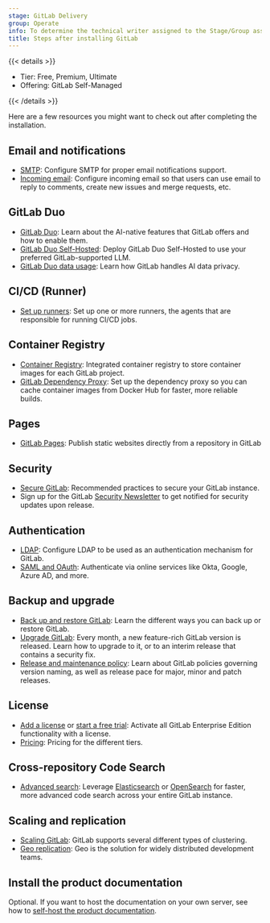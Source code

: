 ```yaml
---
stage: GitLab Delivery
group: Operate
info: To determine the technical writer assigned to the Stage/Group associated with this page, see https://handbook.gitlab.com/handbook/product/ux/technical-writing/#assignments
title: Steps after installing GitLab
---
```


{{< details >}}

- Tier: Free, Premium, Ultimate
- Offering: GitLab Self-Managed

{{< /details >}}

Here are a few resources you might want to check out after completing the
installation.

## Email and notifications

- [SMTP](https://docs.gitlab.com/omnibus/settings/smtp.html): Configure SMTP
  for proper email notifications support.
- [Incoming email](../administration/incoming_email.md): Configure incoming email
  so that users can use email to reply to comments, create new issues and merge requests, etc.

## GitLab Duo

- [GitLab Duo](../user/gitlab_duo/_index.md): Learn about the AI-native features that GitLab offers and how to enable them.
- [GitLab Duo Self-Hosted](../administration/gitlab_duo_self_hosted/_index.md): Deploy GitLab Duo Self-Hosted to use your preferred GitLab-supported LLM.
- [GitLab Duo data usage](../user/gitlab_duo/data_usage.md): Learn how GitLab handles AI data privacy.

## CI/CD (Runner)

- [Set up runners](https://docs.gitlab.com/runner/): Set up one or more
  runners, the agents that are responsible for running CI/CD jobs.

## Container Registry

- [Container Registry](../administration/packages/container_registry.md): Integrated container registry to store container images for each GitLab project.
- [GitLab Dependency Proxy](../administration/packages/dependency_proxy.md): Set up the dependency
  proxy so you can cache container images from Docker Hub for faster, more reliable builds.

## Pages

- [GitLab Pages](../user/project/pages/_index.md): Publish static websites directly from a repository in GitLab

## Security

- [Secure GitLab](../security/_index.md):
  Recommended practices to secure your GitLab instance.
- Sign up for the GitLab [Security Newsletter](https://about.gitlab.com/company/preference-center/) to get notified for security updates upon release.

## Authentication

- [LDAP](../administration/auth/ldap/_index.md): Configure LDAP to be used as
  an authentication mechanism for GitLab.
- [SAML and OAuth](../integration/omniauth.md): Authenticate via online services like Okta, Google, Azure AD, and more.

## Backup and upgrade

- [Back up and restore GitLab](../administration/backup_restore/_index.md): Learn the different
  ways you can back up or restore GitLab.
- [Upgrade GitLab](../update/_index.md): Every month, a new feature-rich GitLab version
  is released. Learn how to upgrade to it, or to an interim release that contains a security fix.
- [Release and maintenance policy](../policy/maintenance.md): Learn about GitLab
  policies governing version naming, as well as release pace for major, minor and patch releases.

## License

- [Add a license](../administration/license.md) or [start a free trial](https://about.gitlab.com/free-trial/):
  Activate all GitLab Enterprise Edition functionality with a license.
- [Pricing](https://about.gitlab.com/pricing/): Pricing for the different tiers.

## Cross-repository Code Search

- [Advanced search](../integration/advanced_search/elasticsearch.md): Leverage [Elasticsearch](https://www.elastic.co/) or [OpenSearch](https://opensearch.org/) for
  faster, more advanced code search across your entire GitLab instance.

## Scaling and replication

- [Scaling GitLab](../administration/reference_architectures/_index.md):
  GitLab supports several different types of clustering.
- [Geo replication](../administration/geo/_index.md):
  Geo is the solution for widely distributed development teams.

## Install the product documentation

Optional. If you want to host the documentation on your own
server, see how to [self-host the product documentation](../administration/docs_self_host.md).
